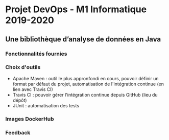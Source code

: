 # Projet DevOps - M1 Informatique 2019-2020
## Une bibliothèque d’analyse de données en Java

### Fonctionnalités fournies


### Choix d'outils
- Apache Maven : outil le plus appronfondi en cours, pouvoir définir un format par défaut du projet, automatisation de l'intégration continue (en lien avec Travis CI)
- Travis CI : pouvoir gérer l'intégration continue depuis GitHub (lieu du dépôt)
- JUnit : automatisation des tests

### Images DockerHub


### Feedback